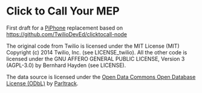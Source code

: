 # Click to Call Your MEP

First draft for a [PiPhone](http://piphone.lqdn.fr/) replacement based on https://github.com/TwilioDevEd/clicktocall-node

The original code from Twilio is licensed under the MIT License (MIT) Copyright (c) 2014 Twilio, Inc. (see LICENSE_twilio).
All the other code is licensed under the GNU AFFERO GENERAL PUBLIC LICENSE, Version 3 (AGPL-3.0) by Bernhard Hayden (see LICENSE).

The data source is licensed under the [Open Data Commons Open Database License (ODbL)](http://opendatacommons.org/licenses/odbl/) by [Parltrack](http://parltrack.euwiki.org/).
